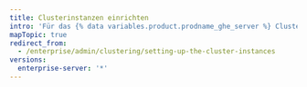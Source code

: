 ```yaml
---
title: Clusterinstanzen einrichten
intro: 'Für das {% data variables.product.prodname_ghe_server %} Clustering müssen mehrere Instanzen für die Ausführung von {% data variables.product.prodname_ghe_server %}-Diensten eingerichtet und konfiguriert sein.'
mapTopic: true
redirect_from:
  - /enterprise/admin/clustering/setting-up-the-cluster-instances
versions:
  enterprise-server: '*'
---
```


